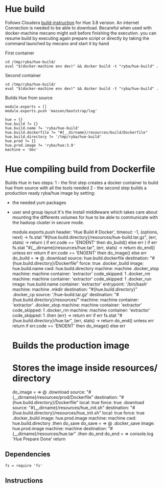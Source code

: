 #  Hue  build

Follows Cloudera   [build-instruction][cloudera-hue] for Hue 3.8 version.
An internet Connection is needed to be able to download.
Becareful when used with docker-machine mecano might exit before finishing
the execution. you can resume build by executing again prepare script or directly
by taking the command launched by mecano and start it by hand

First container
```
cd /tmp/ryba/hue-build/
eval "$(docker-machine env dev)" && docker build -t "ryba/hue-build" .
```

Second container
```
cd /tmp/ryba/hue-build/
eval "$(docker-machine env dev)" && docker build -t "ryba/hue-build" .
```

Builds Hue from source

    module.exports = []
    module.exports.push 'masson/bootstrap/log'

    hue = {}
    hue.build ?= {}
    hue.build.name ?= 'ryba/hue-build'
    hue.build.dockerfile ?= "#{__dirname}/resources/build/Dockerfile"
    hue.build.directory ?= '/tmp/ryba/hue-build'
    hue.prod ?= {}
    hue.prod.image ?= 'ryba/hue:3.9'
    machine = 'dev'

# Hue compiling build from Dockerfile

Builds Hue in two steps:
1 - the first step creates a docker container to build hue from source with all the tools needed
2 - the second step builds a production ready ryba/hue image by setting:
  * the needed yum packages
  * user and group layout
It's the install middleware which takes care about mounting the differents volumes
for hue to be able to communicate with the hadoop cluster in secure mode.



    module.exports.push header: 'Hue Build # Docker', timeout: -1, (options, next) ->
      fs.stat "#{hue.build.directory}/resources/hue-build.tar.gz", (err, stats) ->
        return ( if err.code == 'ENOENT' then do_build() else err ) if err
        fs.stat "#{__dirname}/resources/hue.tar", (err, stats) ->
            return do_end() unless  err
            return if err.code == 'ENOENT' then do_image() else err
      do_build = =>
        @
        .download
          source: hue.build.dockerfile
          destination: "#{hue.build.directory}/Dockerfile"
          force: true
        .docker_build
          image: hue.build.name
          cwd: hue.build.directory
          machine: machine
        .docker_stop
          machine: machine
          container: 'extractor'
          code_skipped: 1
        .docker_rm
          machine: machine
          container: 'extractor'
          code_skipped: 1
        .docker_run
          image: hue.build.name
          container: 'extractor'
          entrypoint: '/bin/bash'
          machine: machine
        .mkdir
          destination: "#{hue.build.directory}"
        .docker_cp
          source: '/hue-build.tar.gz'
          destination: "#{hue.build.directory}/resources/"
          machine: machine
          container: 'extractor'
        .docker_stop
          machine: machine
          container: 'extractor'
          code_skipped: 1
        .docker_rm
          machine: machine
          container: 'extractor'
          code_skipped: 1
        .then (err) ->
          return err if err
          fs.stat "#{hue.build.directory}/hue.tar", (err, stats) ->
            return do_end() unless  err
            return if err.code == 'ENOENT' then do_image() else err
      # Builds the production image
      # Stores the image inside resources/ directory
      do_image = =>
        @
        .download
          source: "#{__dirname}/resources/prod/Dockerfile"
          destination: "#{hue.build.directory}/Dockerfile"
          local: true
          force: true
        .download
          source: "#{__dirname}/resources/hue_init.sh"
          destination: "#{hue.build.directory}/resources/hue_init.sh"
          local: true
          force: true
        .docker_build
          image: hue.prod.image
          machine: machine
          cwd: hue.build.directory
        .then do_save
      do_save = =>
        @
        .docker_save
          image: hue.prod.image
          machine: machine
          destination: "#{__dirname}/resources/hue.tar"
        .then do_end
      do_end = =>
        console.log 'Hue Prepare Done'
        return

## Dependencies

    fs = require 'fs'

## Instructions

[cloudera-hue]:(https://github.com/cloudera/hue#development-prerequisites)
